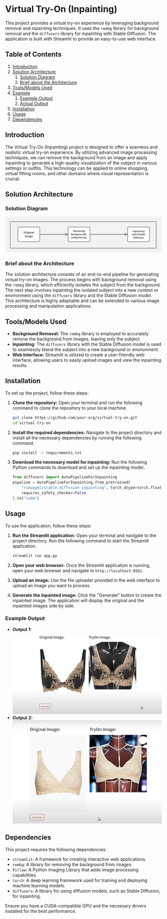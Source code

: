 
# Virtual Try-On (Inpainting)

This project provides a virtual try-on experience by leveraging background removal and inpainting techniques. It uses the `rembg` library for background removal and the `diffusers` library for inpainting with Stable Diffusion. The application is built with Streamlit to provide an easy-to-use web interface.

## Table of Contents
1. [Introduction](#introduction)
2. [Solution Architecture](#solution-architecture)
   1. [Solution Diagram](#solution-diagram)
   2. [Brief about the Architecture](#brief-about-the-architecture)
3. [Tools/Models Used](#toolsmodels-used)
4. [Example](#example)
   1. [Example Output](#example-output)
   2. [Actual Output](#actual-output)
5. [Installation](#installation)
6. [Usage](#usage)
7. [Dependencies](#dependencies)

## Introduction

The Virtual Try-On (Inpainting) project is designed to offer a seamless and realistic virtual try-on experience. By utilizing advanced image processing techniques, we can remove the background from an image and apply inpainting to generate a high-quality visualization of the subject in various settings or outfits. This technology can be applied to online shopping, virtual fitting rooms, and other domains where visual representation is crucial.

## Solution Architecture

### Solution Diagram

![Solution Architecture Diagram](https://github.com/Prajnabhandary/VITON/blob/main/Inpainting/Arch_daigram.jpg)


### Brief about the Architecture

The solution architecture consists of an end-to-end pipeline for generating virtual try-on images. The process begins with background removal using the `rembg` library, which efficiently isolates the subject from the background. The next step involves inpainting the isolated subject into a new context or environment using the `diffusers` library and the Stable Diffusion model. This architecture is highly adaptable and can be extended to various image processing and manipulation applications.

## Tools/Models Used

- **Background Removal:** The `rembg` library is employed to accurately remove the background from images, leaving only the subject.
- **Inpainting:** The `diffusers` library with the Stable Diffusion model is used to seamlessly blend the subject into a new background or environment.
- **Web Interface:** Streamlit is utilized to create a user-friendly web interface, allowing users to easily upload images and view the inpainting results.

## Installation

To set up the project, follow these steps:

1. **Clone the repository:** Open your terminal and run the following command to clone the repository to your local machine.

    ```sh
    git clone https://github.com/your-org/virtual-try-on.git
    cd virtual-try-on
    ```

2. **Install the required dependencies:** Navigate to the project directory and install all the necessary dependencies by running the following command.

    ```sh
    pip install -r requirements.txt
    ```

3. **Download the necessary model for inpainting:** Run the following Python commands to download and set up the inpainting model.

    ```python
    from diffusers import AutoPipelineForInpainting
    pipeline = AutoPipelineForInpainting.from_pretrained(
        "runwayml/stable-diffusion-inpainting", torch_dtype=torch.float16, variant="fp16", safety_checker=None,
        requires_safety_checker=False
    ).to("cuda")
    ```

## Usage

To use the application, follow these steps:

1. **Run the Streamlit application:** Open your terminal and navigate to the project directory. Run the following command to start the Streamlit application.

    ```sh
    streamlit run app.py
    ```

2. **Open your web browser:** Once the Streamlit application is running, open your web browser and navigate to `http://localhost:8501`.

3. **Upload an image:** Use the file uploader provided in the web interface to upload an image you want to process.

4. **Generate the inpainted image:** Click the "Generate" button to create the inpainted image. The application will display the original and the inpainted images side by side.


### Example Output

- **Output 1:**
  ![Example Input](https://github.com/Prajnabhandary/VITON/blob/main/Inpainting/img_1.png)
- **Output 2:**
  ![Example Output](https://github.com/Prajnabhandary/VITON/blob/main/Inpainting/img_2.png)



## Dependencies

This project requires the following dependencies:

- `streamlit`: A framework for creating interactive web applications.
- `rembg`: A library for removing the background from images.
- `Pillow`: A Python Imaging Library that adds image processing capabilities.
- `torch`: A deep learning framework used for training and deploying machine learning models.
- `diffusers`: A library for using diffusion models, such as Stable Diffusion, for inpainting.

Ensure you have a CUDA-compatible GPU and the necessary drivers installed for the best performance.
